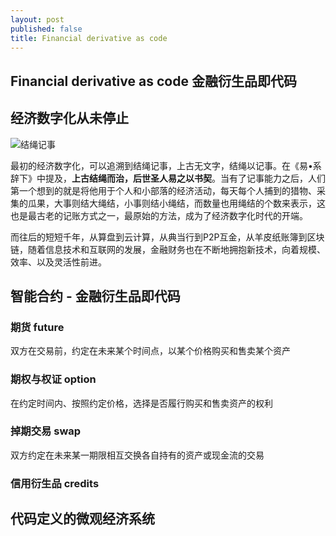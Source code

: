 ```yaml
---
layout: post
published: false
title: Financial derivative as code
---
```

## Financial derivative as code 金融衍生品即代码

## 经济数字化从未停止

![结绳记事]({{site.baseurl}}/media/shjs-jsjs-1.jpg)

最初的经济数字化，可以追溯到结绳记事，上古无文字，结绳以记事。在《易•系辞下》中提及，**上古结绳而治，后世圣人易之以书契**。当有了记事能力之后，人们第一个想到的就是将他用于个人和小部落的经济活动，每天每个人捕到的猎物、采集的瓜果，大事则结大绳结，小事则结小绳结，而数量也用绳结的个数来表示，这也是最古老的记账方式之一，最原始的方法，成为了经济数字化时代的开端。

而往后的短短千年，从算盘到云计算，从典当行到P2P互金，从羊皮纸账簿到区块链，随着信息技术和互联网的发展，金融财务也在不断地拥抱新技术，向着规模、效率、以及灵活性前进。

## 智能合约 - 金融衍生品即代码

### 期货 future

双方在交易前，约定在未来某个时间点，以某个价格购买和售卖某个资产

### 期权与权证 option

在约定时间内、按照约定价格，选择是否履行购买和售卖资产的权利

### 掉期交易 swap

双方约定在未来某一期限相互交换各自持有的资产或现金流的交易

### 信用衍生品 credits

## 代码定义的微观经济系统